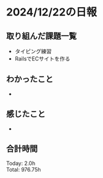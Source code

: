 # 2024/12/22の日報
## 取り組んだ課題一覧
* タイピング練習
*  RailsでECサイトを作る
## わかったこと
* 
## 感じたこと
* 
## 合計時間  
Today: 2.0h<br>
Total: 976.75h
